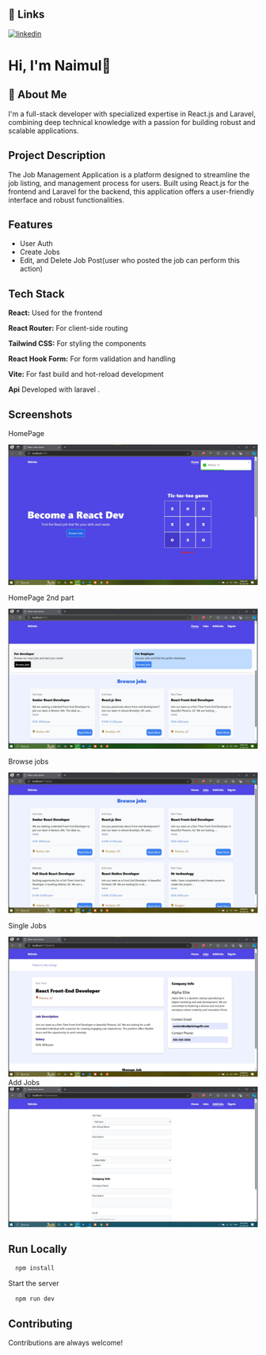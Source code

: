 
## 🔗 Links

[![linkedin](https://img.shields.io/badge/linkedin-0A66C2?style=for-the-badge&logo=linkedin&logoColor=white)](https://www.linkedin.com/in/root07)



# Hi, I'm Naimul👋


## 🚀 About Me
I'm a full-stack developer with specialized expertise in React.js and Laravel, combining deep technical knowledge with a passion for building robust and scalable applications.

## Project Description


The Job Management Application is a  platform designed to streamline the job listing, and management process for users. Built using React.js for the frontend and Laravel for the backend, this application offers a user-friendly interface and robust functionalities.


## Features

- User Auth
- Create Jobs
- Edit, and Delete Job Post(user who posted the job can perform this action)



## Tech Stack

**React:** Used for the frontend

**React Router:** For client-side routing

**Tailwind CSS:** For styling the components 

**React Hook Form:** For form validation and handling

**Vite:** For fast build and hot-reload development

**Api** Developed with laravel .


## Screenshots
HomePage


![HomePage](https://github.com/Naimul07/Project_picture/blob/main/React%20Jobs.jpg?raw=true)

HomePage 2nd part

![HomePage](https://github.com/Naimul07/Project_picture/blob/main/React%20Job2.jpg?raw=true)

Browse jobs

![Browse jobs](https://github.com/Naimul07/Project_picture/blob/main/Browse%20Jobs.jpg?raw=true)

Single Jobs

![Single Jobs](https://github.com/Naimul07/Project_picture/blob/main/Single%20Jobs.jpg?raw=true) Add Jobs![Add jobs}](https://github.com/Naimul07/Project_picture/blob/main/Add%20jobs.jpg?raw=true)



## Run Locally


```bash
  npm install
```

Start the server

```bash
  npm run dev
```


## Contributing

Contributions are always welcome!



